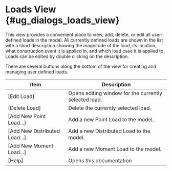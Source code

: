 Loads View {#ug_dialogs_loads_view}
==============================================
This view provides a convenient place to view, add, delete, or edit all user-defined loads in the model. All currently defined loads are shown in the list with a short description showing the magnitude of the load, its location, what construction event it is applied in, and which load case it is applied to. Loads can be edited by double clicking on the description.

There are several buttons along the bottom of the view for creating and managing user defined loads.

Item | Description
-----|--------------
[Edit Load] | Opens editing window for the currently selected load.
[Delete Load] | Delete the currently selected load.
[Add New Point Load...] | Add a new Point Load to the model.
[Add New Distributed Load...] | Add a new Distributed Load to the model.
[Add New Moment Load...] | Add a new Moment Load to the model.
[Help] | Opens this documentation

 
